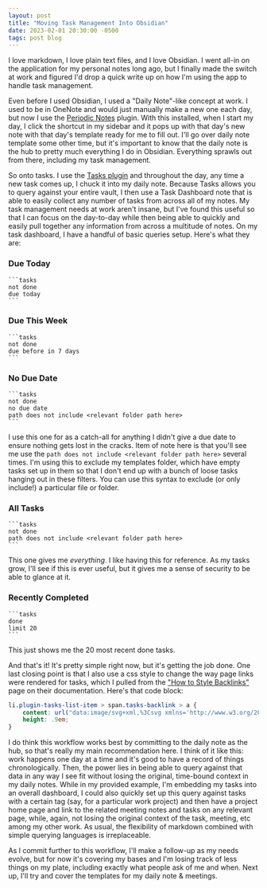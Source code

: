```yaml
---
layout: post
title: "Moving Task Management Into Obsidian"
date: 2023-02-01 20:30:00 -0500
tags: post blog
---
```

I love markdown, I love plain text files, and I love Obsidian. I went all-in on the application for my personal notes long ago, but I finally made the switch at work and figured I'd drop a quick write up on how I'm using the app to handle task management. 

Even before I used Obsidian, I used a "Daily Note"-like concept at work. I used to be in OneNote and would just manually make a new one each day, but now I use the [Periodic Notes](https://github.com/liamcain/obsidian-periodic-notes) plugin. With this installed, when I start my day, I click the shortcut in my sidebar and it pops up with that day's new note with that day's template ready for me to fill out. I'll go over daily note template some other time, but it's important to know that the daily note is the hub to pretty much everything I do in Obsidian. Everything sprawls out from there, including my task management.

So onto tasks. I use the [Tasks plugin](https://github.com/obsidian-tasks-group/obsidian-tasks) and throughout the day, any time a new task comes up, I chuck it into my daily note. Because Tasks allows you to query against your entire vault, I then use a Task Dashboard note that is able to easily collect any number of tasks from across all of my notes. My task management needs at work aren't insane, but I've found this useful so that I can focus on the day-to-day while then being able to quickly and easily pull together any information from across a multitude of notes. On my task dashboard, I have a handful of basic queries setup. Here's what they are:

### Due Today
~~~
```tasks
not done
due today
```
~~~

### Due This Week
~~~
```tasks
not done
due before in 7 days
```
~~~

### No Due Date
~~~
```tasks
not done
no due date
path does not include <relevant folder path here>
```
~~~

I use this one for as a catch-all for anything I didn't give a due date to ensure nothing gets lost in the cracks. Item of note here is that you'll see me use the `path does not include <relevant folder path here>` several times. I'm using this to exclude my templates folder, which have empty tasks set up in them so that I don't end up with a bunch of loose tasks hanging out in these filters. You can use this syntax to exclude (or only include!) a particular file or folder.

### All Tasks
~~~
```tasks
not done
path does not include <relevant folder path here>
```
~~~
This one gives me *everything*. I like having this for reference. As my tasks grow, I'll see if this is ever useful, but it gives me a sense of security to be able to glance at it.

### Recently Completed
~~~
```tasks
done
limit 20
```
~~~
This just shows me the 20 most recent done tasks.

And that's it! It's pretty simple right now, but it's getting the job done. One last closing point is that I also use a css style to change the way page links were rendered for tasks, which I pulled from the ["How to Style Backlinks"](https://obsidian-tasks-group.github.io/obsidian-tasks/how-to/style-backlinks/) page on their documentation. Here's that code block:
```css
li.plugin-tasks-list-item > span.tasks-backlink > a {
    content: url("data:image/svg+xml,%3Csvg xmlns='http://www.w3.org/2000/svg' viewBox='0 0 36 36'%3E%3Cpath fill='%238899A6' d='M15 9l6-6s6-6 12 0 0 12 0 12l-8 8s-6 6-12 0c-1.125-1.125-1.822-2.62-1.822-2.62l3.353-3.348S14.396 18.396 16 20c0 0 3 3 6 0l8-8s3-3 0-6-6 0-6 0l-3.729 3.729s-1.854-1.521-5.646-.354L15 9z'/%3E%3Cpath fill='%238899A6' d='M20.845 27l-6 6s-6 6-12 0 0-12 0-12l8-8s6-6 12 0c1.125 1.125 1.822 2.62 1.822 2.62l-3.354 3.349s.135-1.365-1.469-2.969c0 0-3-3-6 0l-8 8s-3 3 0 6 6 0 6 0l3.729-3.729s1.854 1.521 5.646.354l-.374.375z'/%3E%3C/svg%3E");
    height: .9em;
}
```

I do think this workflow works best by committing to the daily note as the hub, so that's really my main recommendation here. I think of it like this: work happens one day at a time and it's good to have a record of things chronologically. Then, the power lies in being able to query against that data in any way I see fit without losing the original, time-bound context in my daily notes. While in my provided example, I'm embedding my tasks into an overall dashboard, I could also quickly set up this query against tasks with a certain tag (say, for a particular work project) and then have a project home page and link to the related meeting notes and tasks on any relevant page, while, again, not losing the original context of the task, meeting, etc among my other work. As usual, the flexibility of markdown combined with simple querying languages is irreplaceable.

As I commit further to this workflow, I'll make a follow-up as my needs evolve, but for now it's covering my bases and I'm losing track of less things on my plate, including exactly what people ask of me and when. Next up, I'll try and cover the templates for my daily note & meetings.
